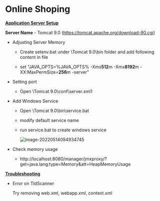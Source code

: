# Online Shoping

**<u>Application Server Setup</u>**

**Server Name** - Tomcat 9.0 (https://tomcat.apache.org/download-90.cgi) 

- Adjusting Server Memory

  - Create setenv.bat under \Tomcat 9.0\bin folder and add following content in file 

  - set "JAVA_OPTS=%JAVA_OPTS% -Xms**512**m -Xmx**8192**m -XX:MaxPermSize=**256**m -server"

- Setting port 

  - Open \Tomcat 9.0\conf\server.xml1

    <Connector port="8088" protocol="HTTP/1.1"
                   connectionTimeout="20000"
                   redirectPort="8443" />

- Add Windows Service

  - Open \Tomcat 9.0\bin\service.bat 

  - modify default service name 

  - run service.bat to create windows service

    ![image-20220514094934745](C:\Users\Pravin\AppData\Roaming\Typora\typora-user-images\image-20220514094934745.png)

- Check memory usage
  - http://localhost:8080/manager/jmxproxy/?get=java.lang:type=Memory&att=HeapMemoryUsage

**<u>Troubleshooting</u>**

- Error on TldScanner 

  Try removing web.xml, webapp.xml, context.xml

  